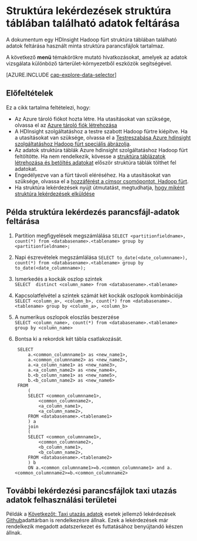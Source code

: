 <properties
    pageTitle="Struktúra lekérdezések struktúra táblában található adatok feltárása |} Microsoft Azure"
    description="Ismerkedjen meg a struktúra lekérdezésekkel struktúra táblában található adatok."
    services="machine-learning"
    documentationCenter=""
    authors="bradsev"
    manager="jhubbard"
    editor="cgronlun"  />

<tags
    ms.service="machine-learning"
    ms.workload="data-services"
    ms.tgt_pltfrm="na"
    ms.devlang="na"
    ms.topic="article"
    ms.date="09/13/2016"
    ms.author="bradsev" />

# <a name="explore-data-in-hive-tables-with-hive-queries"></a>Struktúra lekérdezések struktúra táblában található adatok feltárása

A dokumentum egy HDInsight Hadoop fürt struktúra táblában található adatok feltárása használt minta struktúra parancsfájlok tartalmaz.

A következő **menü** témakörökre mutató hivatkozásokat, amelyek az adatok vizsgálata különböző tárterület-környezetből eszközök segítségével.

[AZURE.INCLUDE [cap-explore-data-selector](../../includes/cap-explore-data-selector.md)]

## <a name="prerequisites"></a>Előfeltételek
Ez a cikk tartalma feltételezi, hogy:

* Az Azure tároló fiókot hozta létre. Ha utasításokat van szüksége, olvassa el az [Azure tároló fiók létrehozása](../storage/storage-create-storage-account.md#create-a-storage-account)
* A HDInsight szolgáltatáshoz a testre szabott Hadoop fürtre kiépítve. Ha a utasításokat van szüksége, olvassa el a [Testreszabása Azure hdinsight szolgáltatáshoz Hadoop fürt speciális ábrázolja](machine-learning-data-science-customize-hadoop-cluster.md).
* Az adatok struktúra táblák Azure hdinsight szolgáltatáshoz Hadoop fürt feltöltötte. Ha nem rendelkezik, kövesse a [struktúra táblázatok létrehozása és betöltés adatokat](machine-learning-data-science-move-hive-tables.md) először struktúra táblák tölthet fel adatokat.
* Engedélyezve van a fürt távoli eléréséhez. Ha a utasításokat van szüksége, olvassa el a [hozzáférést a címsor csomópontot, Hadoop fürt](machine-learning-data-science-customize-hadoop-cluster.md#headnode).
* Ha struktúra lekérdezések nyújt útmutatást, megtudhatja, [hogy miként struktúra lekérdezések elküldése](machine-learning-data-science-move-hive-tables.md#submit)

## <a name="example-hive-query-scripts-for-data-exploration"></a>Példa struktúra lekérdezés parancsfájl-adatok feltárása

1. Partition megfigyelések megszámlálása `SELECT <partitionfieldname>, count(*) from <databasename>.<tablename> group by <partitionfieldname>;`

2. Napi észrevételek megszámlálása `SELECT to_date(<date_columnname>), count(*) from <databasename>.<tablename> group by to_date(<date_columnname>);`

3. Ismerkedés a kockák oszlop szintek  
    `SELECT  distinct <column_name> from <databasename>.<tablename>`

4. Kapcsolatfelvétel a szintek számát két kockák oszlopok kombinációja `SELECT <column_a>, <column_b>, count(*) from <databasename>.<tablename> group by <column_a>, <column_b>`

5. A numerikus oszlopok eloszlás beszerzése  
    `SELECT <column_name>, count(*) from <databasename>.<tablename> group by <column_name>`

6. Bontsa ki a rekordok két tábla csatlakozását.

        SELECT
            a.<common_columnname1> as <new_name1>,
            a.<common_columnname2> as <new_name2>,
            a.<a_column_name1> as <new_name3>,
            a.<a_column_name2> as <new_name4>,
            b.<b_column_name1> as <new_name5>,
            b.<b_column_name2> as <new_name6>
        FROM
            (
            SELECT <common_columnname1>,
                <common_columnname2>,
                <a_column_name1>,
                <a_column_name2>,
            FROM <databasename>.<tablename1>
            ) a
            join
            (
            SELECT <common_columnname1>,
                <common_columnname2>,
                <b_column_name1>,
                <b_column_name2>,
            FROM <databasename>.<tablename2>
            ) b
            ON a.<common_columnname1>=b.<common_columnname1> and a.<common_columnname2>=b.<common_columnname2>

## <a name="additional-query-scripts-for-taxi-trip-data-scenarios"></a>További lekérdezési parancsfájlok taxi utazás adatok felhasználási területei

Példák a [Következőt: Taxi utazás adatok](http://chriswhong.com/open-data/foil_nyc_taxi/) esetek jellemző lekérdezések [Github](https://github.com/Azure/Azure-MachineLearning-DataScience/tree/master/Misc/DataScienceProcess/DataScienceScripts)adattárban is rendelkezésre állnak. Ezek a lekérdezések már rendelkezik megadott adatszerkezet és futtatásához benyújtandó készen állnak.
